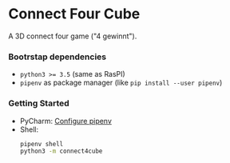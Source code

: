# Connect Four Cube

A 3D connect four game ("4 gewinnt").

### Bootrstap dependencies
* `python3 >= 3.5` (same as RasPI)
* `pipenv` as package manager (like `pip install --user pipenv`)

### Getting Started
* PyCharm: [Configure pipenv](https://www.jetbrains.com/help/pycharm/pipenv.html) 
* Shell:
    ```bash
    pipenv shell
    python3 -m connect4cube
    ```
